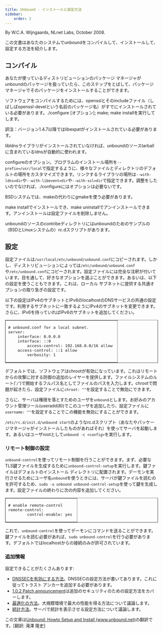 ```yaml
---
title: Unbound - インストールと設定方法
sidebar:
    order: 2
---
```

<author>
  By W.C.A. Wijngaards, NLnet Labs, October 2008.
</author>

<p>
この文書はあなたのシステムでunboundをコンパイルして、インストールして、設定する方法を紹介します。
</p>

<h2>コンパイル</h2>
<p>
あなたが使っているディストリビューションのパッケージ マネージャがunboundのパッケージを扱っていたら、このステップをとばして、パッケージ マネージャでそのパッケージをインストールすることができます。
</p>
<p>
ソフトウェアをコンパイルするためには、opensslとそのincludeファイル（しばしばopenssl-develという名前のパッケージ名）がすでにインストールされている必要があります。./configure [オプション]; make; make installを実行してします。
</p>
<p>訳注：バージョン1.4.7以降ではlibexpatがインストールされている必要があります。
</p>
<p>
libldnsライブラリがインストールされていなければ、unboundのソースtarballに含まれているldnsが自動的に使われます。
</p><p>
configureのオプション。プログラムのインストール場所を<code>--prefix=/usr/local</code>で指定するように、様々なファイルとディレクトリのデフォルトの場所をカスタマイズできます。リンクするライブラリの場所は<code>--with-ldns=dir</code>や<code>--with-libevent=dir</code>や<code>--with-ssl=dir</code>で指定できます。調整をしたいのでなければ、./configureにはオプションは必要ないです。
</p>
<p>
BSDシステムでは、makeの代わりにgmakeを使う必要があります。
</p>
<p>
make installでインストールでき、make uninstallでアンインストールできます。アンインストールは設定ファイルを削除しません。
</p>
<p>
unboundのソースのcontribeディレクトリにはunboundのためのサンプルの（BSDとLinuxシステムの）rc.dスクリプトがあります。
</p>


<h2>設定</h2>

<p>
設定ファイルは<code>/usr/local/etc/unbound/unbound.conf</code>にコピーされます。しかし、ディストリビューションによっては<code>/etc/unbound/unbound.conf</code>や<code>/etc/unbound.conf</code>にコピーされます。設定ファイルには完全な注釈が付いています。目を通して、好きなオプションを選ぶことができます。あるいは、以下の設定を使うこともできます。これは、ローカル サブネットに提供する共通オプションの取り急ぎの設定です。
</p>
<p>
以下の設定はIPv4のサブネットとIPv6のlocalhostのDNSサービスの共通の設定です。利用するサブネットに一致するようにIPv4のサブネットを変更できます。さらに、IPv6を持っていればIPv6のサブネットを追加してください。
</p>
<table border-collapse="collapsed" border="1"><tbody><tr><td>
<pre><span class="cm"># unbound.conf for a local subnet.</span>
server:
	interface: 0.0.0.0
	interface: ::0
        access-control: 192.168.0.0/16 allow 
	access-control: ::1 allow
        verbosity: 1
</pre>
</td></tr></tbody></table>
<p>
デフォルトでは、ソフトウェアはchrootが有効になっています。これはリモートからの攻撃に対する防御の追加のレイヤーを提供します。ファイルシステムのルート('<code>/</code>')で開始するフルパス名としてファイルのパスを入力します。chrootで問題が起きたら、設定ファイルに<code>chroot: ""</code>を設定することで無効にできます。
</p>
<p>
さらに、サーバは権限を落とすためのユーザを<code>unbound</code>とします。お好みのアカウント管理ツール(useradd(8))でこのユーザを追加したり、設定ファイルに<code>username: ""</code>を設定することでこの機能を無効にすることができます。
</p>
<p>
<code>/etc/rc.d/init.d/unbound start</code>のようなrc.dスクリプト（あなたやパッケージマネージャがインストールしたものがあればそれ）を使ってサーバを起動します。あるいはユーザrootとして<code>unbound -c &lt;config&gt;</code>を実行します。
</p>

<h3>リモート制御の設定</h3>
<p>
<code>unbound-control</code>を使ってリモート制御を行うことができます。まず、必要なTLS鍵ファイルを生成するために<code>unbound-control-setup</code>を実行します。鍵ファイルはデフォルトのインストール ディレクトリに配置されます。デーモンを実行させるためにユーザ名<code>unbound</code>を使うときには、サーバが鍵ファイルを読むのを許可するため、<code>sudo -u unbound unbound-control-setup</code>を使って鍵を生成します。設定ファイルの終わりに次の内容を追加してください。
</p>
<table border-collapse="collapsed" border="1"><tbody><tr><td>
<pre><span class="cm"># enable remote-control</span>
remote-control:
        control-enable: yes 
</pre>
</td></tr></tbody></table>
<p>
これで、<code>unbound-control</code>を使ってデーモンにコマンドを送ることができます。鍵ファイルを読む必要があれば、<code>sudo unbound-control</code>を行う必要があります。デフォルトではlocalhostからの接続のみが許可されています。
</p>

<h3>追加情報</h3>
<p> 設定できることがたくさんあります: </p>
<ul>
<li><a href="http://unbound.jp/unbound/howto_anchor/">DNSSECを有効にする方法</a>。DNSSECの設定方法が書いてあります。これに従ってトラスト アンカーを追加する必要があります。 
</li><li><a href="http://www.unbound.net/documentation/patch_announce102.html">1.0.2 Patch announcement</a>は追加のセキュリティのための設定方法をカバーします。
</li><li><a href="http://unbound.jp/unbound/howto_optimise/">最適化の方法</a>。大規模環境で最大の性能を得る方法について議論します。
</li><li><a href="http://unbound.jp/unbound/howto_statistics/">統計方法</a>。サーバで統計を表示させる設定方法について議論します。
</li></ul>

<p>この文章は<a href="http://www.unbound.net/documentation/howto_setup.html">Unbound: Howto Setup and Install (www.unbound.net)</a>の翻訳です。[翻訳: 滝澤 隆史]</p>

